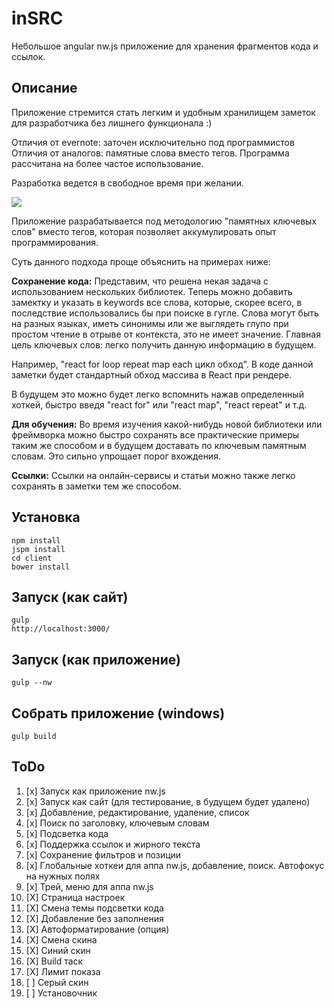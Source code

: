 # inSRC
Небольшое angular nw.js приложение для хранения фрагментов кода и ссылок.

## Описание
Приложение стремится стать легким и удобным хранилищем заметок для разработчика без лишнего функционала :)

Отличия от evernote: заточен исключительно под программистов
Отличия от аналогов: памятные слова вместо тегов. Программа рассчитана на более частое использование.

Разработка ведется в свободное время при желании.

![](http://anorudes.github.io/inSRC/img.png)

Приложение разрабатывается под методологию "памятных ключевых слов" вместо тегов, которая позволяет аккумулировать опыт программирования.

Суть данного подхода проще объяснить на примерах ниже:

**Сохранение кода:**
Представим, что решена некая задача с использованием нескольких библиотек. Теперь можно добавить замектку и указать в keywords все слова, которые, скорее всего, в последствие использовались бы при поиске в гугле.
Слова могут быть на разных языках, иметь синонимы или же выглядеть глупо при простом чтение в отрыве от контекста, это не имеет значение. Главная цель ключевых слов: легко получить данную информацию в будущем.

Например, "react for loop repeat map each цикл обход". В коде данной заметки будет стандартный обход массива в React при рендере.

В будущем это можно будет легко вспомнить нажав определенный хоткей, быстро введя "react for" или "react map", "react repeat" и т.д.

**Для обучения:**
Во время изучения какой-нибудь новой библиотеки или фреймворка можно быстро сохранять все практические примеры таким же способом и в будущем доставать по ключевым памятным словам.
Это сильно упрощает порог вхождения.

**Ссылки:**
Ссылки на онлайн-сервисы и статьи можно также легко сохранять в заметки тем же способом.

## Установка
```
npm install
jspm install
cd client
bower install
```

## Запуск (как сайт)
```
gulp
http://localhost:3000/
```

## Запуск (как приложение)
```
gulp --nw
```

## Собрать приложение (windows)
```
gulp build
```

## ToDo
1. [x] Запуск как приложение nw.js
2. [x] Запуск как сайт (для тестирование, в будущем будет удалено)
3. [x] Добавление, редактирование, удаление, список
4. [x] Поиск по заголовку, ключевым словам
5. [x] Подсветка кода
6. [x] Поддержка ссылок и жирного текста
7. [x] Сохранение фильтров и позиции
8. [x] Глобальные хоткеи для аппа nw.js, добавление, поиск. Автофокус на нужных полях
9. [x] Трей, меню для аппа nw.js
10. [X] Страница настроек
11. [X] Смена темы подсветки кода
12. [X] Добавление без заполнения
13. [X] Автоформатирование (опция)
14. [X] Смена скина
15. [X] Синий скин
16. [X] Build таск
17. [X] Лимит показа
18. [ ] Серый скин
19. [ ] Установочник
